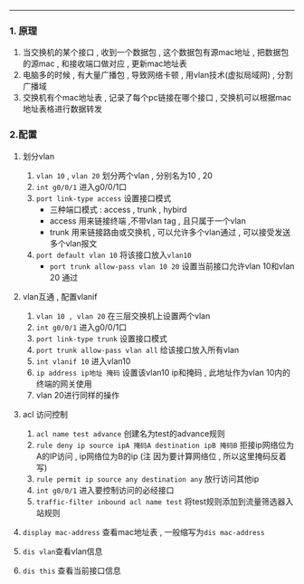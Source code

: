 - - -
### 1. 原理
1. 当交换机的某个接口 , 收到一个数据包 , 这个数据包有源mac地址 , 把数据包的源mac , 和接收端口做对应 , 更新mac地址表
2. 电脑多的时候 , 有大量广播包 , 导致网络卡顿 , 用vlan技术(虚拟局域网) , 分割广播域
3. 交换机有个mac地址表 , 记录了每个pc链接在哪个接口 , 交换机可以根据mac地址表格进行数据转发  
### 2.配置
1. 划分vlan 
	1. `vlan 10` , `vlan 20` 划分两个vlan , 分别名为10 , 20
	2. `int g0/0/1` 进入g0/0/1口
	3. `port link-type access` 设置接口模式
		- 三种端口模式 : access , trunk , hybird
		- access 用来链接终端 ,不带vlan tag , 且只属于一个vlan
		- trunk 用来链接路由或交换机 , 可以允许多个vlan通过 , 可以接受发送多个vlan报文
	4. `port default vlan 10` 将该接口放入`vlan10`
		- `port trunk allow-pass vlan 10 20` 设置当前接口允许vlan 10和vlan 20 通过
2. vlan互通 , 配置vlanif
	1. `vlan 10 , vlan 20` 在三层交换机上设置两个vlan
	2. `int g0/0/1` 进入g0/0/1口
	3. `port link-type trunk` 设置接口模式
	4. `port trunk allow-pass vlan all` 给该接口放入所有vlan
	5. `int vlanif 10` 进入vlan10
	6. `ip address ip地址 掩码` 设置该vlan10 ip和掩码 , 此地址作为vlan 10内的终端的网关使用
	7. vlan 20进行同样的操作

3. acl 访问控制
	1. `acl name test advance` 创建名为test的advance规则
	2. `rule deny ip source ipA 掩码A destination ipB 掩码B` 拒接ip网络位为A的IP访问 , ip网络位为B的ip (注 因为要计算网络位 , 所以这里掩码反着写)
	3. `rule permit ip source any destination any` 放行访问其他ip
	4. `int g0/0/1` 进入要控制访问的必经接口
	5. `traffic-filter inbound acl name test` 将test规则添加到流量筛选器入站规则


5. `display mac-address` 查看mac地址表 , 一般缩写为`dis mac-address  `
6. `dis vlan`查看vlan信息
7. `dis this` 查看当前接口信息